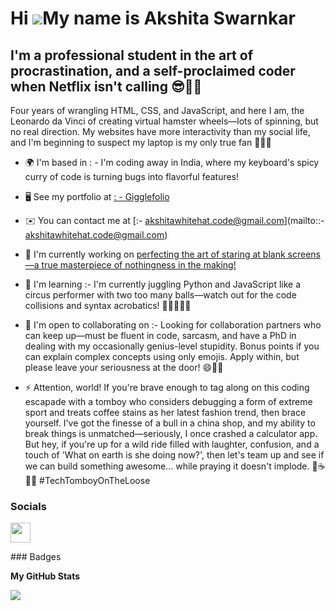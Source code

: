Hi ![](https://user-images.githubusercontent.com/18350557/176309783-0785949b-9127-417c-8b55-ab5a4333674e.gif)My name is Akshita Swarnkar
========================================================================================================================================



I'm a professional student in the art of procrastination, and a self-proclaimed coder when Netflix isn't calling 😎👩‍💻
------------------------------------------------------------------------------------------------------------------------




Four years of wrangling HTML, CSS, and JavaScript, and here I am, the Leonardo da Vinci of creating virtual hamster wheels—lots of spinning, but no real direction. My websites have more interactivity than my social life, and I'm beginning to suspect my laptop is my only true fan 👩🏽‍💻



* 🌍  I'm based in : - I'm coding away in India, where my keyboard's spicy curry of code is turning bugs into flavorful features!
  
* 🖥️  See my portfolio at [: - Gigglefolio](http://portfolio-website-2022-five.vercel.app/)
  
* ✉️  You can contact me at [:- akshitawhitehat.code@gmail.com](mailto::- akshitawhitehat.code@gmail.com)
  
* 🚀  I'm currently working on [perfecting the art of staring at blank screens—a true masterpiece of nothingness in the making!](http://github.com/Shanvie)
  
* 🧠  I'm learning :- I'm currently juggling Python and JavaScript like a circus performer with two too many balls—watch out for the code collisions and syntax acrobatics! 🎪🐍💥🤹‍♀️
  
* 🤝  I'm open to collaborating on :- Looking for collaboration partners who can keep up—must be fluent in code, sarcasm, and have a PhD in dealing with my occasionally genius-level stupidity. Bonus points if you can explain complex concepts using only emojis. Apply within, but please leave your seriousness at the door! 😄🤖🤪
  
* ⚡  Attention, world! If you're brave enough to tag along on this coding escapade with a tomboy who considers debugging a form of extreme sport and treats coffee stains as her latest fashion trend, then brace yourself. I've got the finesse of a bull in a china shop, and my ability to break things is unmatched—seriously, I once crashed a calculator app. But hey, if you're up for a wild ride filled with laughter, confusion, and a touch of 'What on earth is she doing now?', then let's team up and see if we can build something awesome... while praying it doesn't implode. 🎢☕️🤷‍♀️ #TechTomboyOnTheLoose
  
### Socials

<p align="left"> <a href="https://www.github.com/Shanive" target="_blank" rel="noreferrer"> <picture> <source media="(prefers-color-scheme: dark)" srcset="https://raw.githubusercontent.com/danielcranney/readme-generator/main/public/icons/socials/github-dark.svg" /> <source media="(prefers-color-scheme: light)" srcset="https://raw.githubusercontent.com/danielcranney/readme-generator/main/public/icons/socials/github.svg" /> <img src="https://raw.githubusercontent.com/danielcranney/readme-generator/main/public/icons/socials/github.svg" width="32" height="32" /> </picture> </a></p>
### Badges

<b>My GitHub Stats</b>

<a href="http://www.github.com/Shanive"><img src="https://github-readme-streak-stats.herokuapp.com/?user=Shanive&stroke=ffffff&background=1c1917&ring=0891b2&fire=0891b2&currStreakNum=ffffff&currStreakLabel=0891b2&sideNums=ffffff&sideLabels=ffffff&dates=ffffff&hide_border=true" /></a>
